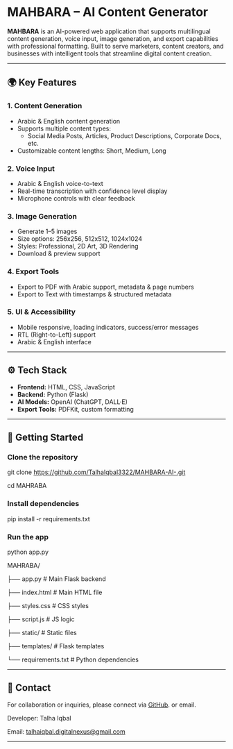 # MAHBARA – AI Content Generator

**MAHBARA** is an AI-powered web application that supports multilingual content generation, voice input, image generation, and export capabilities with professional formatting. Built to serve marketers, content creators, and businesses with intelligent tools that streamline digital content creation.

---

## 🌍 Key Features

### 1. Content Generation
- Arabic & English content generation
- Supports multiple content types:
  - Social Media Posts, Articles, Product Descriptions, Corporate Docs, etc.
- Customizable content lengths: Short, Medium, Long

### 2. Voice Input
- Arabic & English voice-to-text
- Real-time transcription with confidence level display
- Microphone controls with clear feedback

### 3. Image Generation
- Generate 1–5 images
- Size options: 256x256, 512x512, 1024x1024
- Styles: Professional, 2D Art, 3D Rendering
- Download & preview support

### 4. Export Tools
- Export to PDF with Arabic support, metadata & page numbers
- Export to Text with timestamps & structured metadata

### 5. UI & Accessibility
- Mobile responsive, loading indicators, success/error messages
- RTL (Right-to-Left) support
- Arabic & English interface

---

## ⚙️ Tech Stack

- **Frontend:** HTML, CSS, JavaScript
- **Backend:** Python (Flask)
- **AI Models:** OpenAI (ChatGPT, DALL·E)
- **Export Tools:** PDFKit, custom formatting

---

## 🚀 Getting Started

### Clone the repository
git clone https://github.com/TalhaIqbal3322/MAHBARA-AI-.git

cd MAHRABA

### Install dependencies
pip install -r requirements.txt

### Run the app
python app.py


MAHRABA/


├── app.py               # Main Flask backend

├── index.html           # Main HTML file

├── styles.css           # CSS styles

├── script.js            # JS logic

├── static/              # Static files 

├── templates/           # Flask templates

└── requirements.txt     # Python dependencies

---

## 📩 Contact



For collaboration or inquiries, please connect via [GitHub](https://github.com/TalhaIqbal3322). or email.

Developer: Talha Iqbal

Email: talhaiqbal.digitalnexus@gmail.com

---

